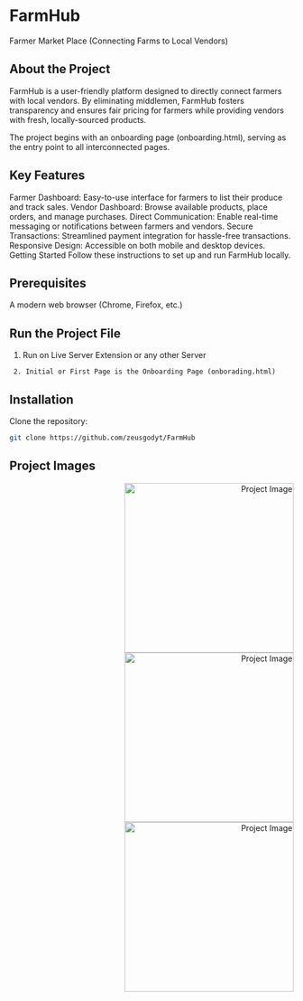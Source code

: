 # FarmHub
Farmer Market Place (Connecting Farms to Local Vendors)

## About the Project
FarmHub is a user-friendly platform designed to directly connect farmers with local vendors. By eliminating middlemen, FarmHub fosters transparency and ensures fair pricing for farmers while providing vendors with fresh, locally-sourced products.

The project begins with an onboarding page (onboarding.html), serving as the entry point to all interconnected pages.

## Key Features
Farmer Dashboard: Easy-to-use interface for farmers to list their produce and track sales.
Vendor Dashboard: Browse available products, place orders, and manage purchases.
Direct Communication: Enable real-time messaging or notifications between farmers and vendors.
Secure Transactions: Streamlined payment integration for hassle-free transactions.
Responsive Design: Accessible on both mobile and desktop devices.
Getting Started
Follow these instructions to set up and run FarmHub locally.

## Prerequisites
A modern web browser (Chrome, Firefox, etc.)

## Run the Project File
  1. Run on Live Server Extension or any other Server
```
 2. Initial or First Page is the Onboarding Page (onborading.html)
```
## Installation
Clone the repository:
   ```bash
   git clone https://github.com/zeusgodyt/FarmHub

 ````
## Project Images

<p align="right">
  <img src="image.png" alt="Project Image" width="300px">
  <img src="image1.png" alt="Project Image" width="300px">
  <img src="image2.png" alt="Project Image" width="300px">
</p>

`````
